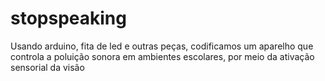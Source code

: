# stopspeaking
 Usando arduino, fita de led e outras peças, codificamos um aparelho que controla a poluição sonora em ambientes escolares, por meio da ativação sensorial da visão
